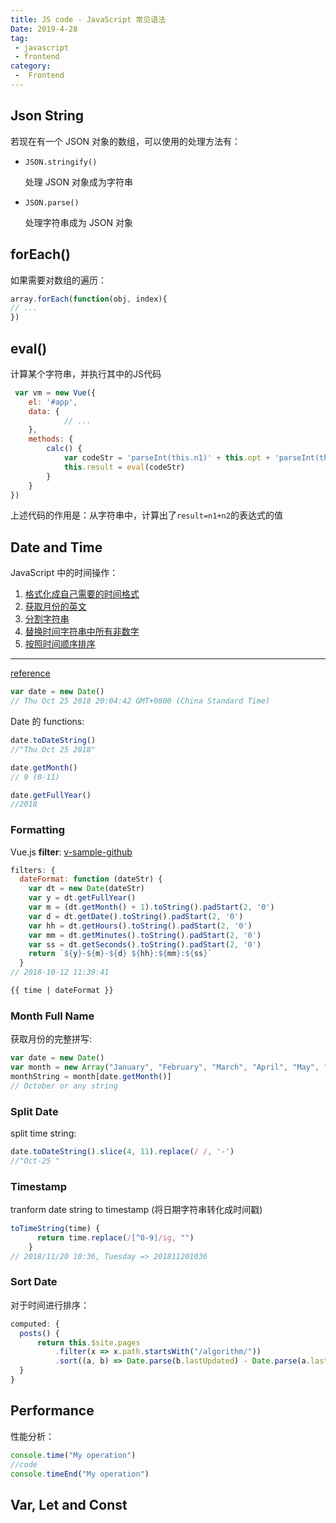 ```yaml
---
title: JS code - JavaScript 常见语法
Date: 2019-4-28
tag:
 - javascript
 - frontend
category:
 -  Frontend
---
```


## Json String

若现在有一个 JSON 对象的数组，可以使用的处理方法有：

- `JSON.stringify()`

  处理 JSON 对象成为字符串

- `JSON.parse()`

  处理字符串成为 JSON 对象

## forEach()

如果需要对数组的遍历：

```js
array.forEach(function(obj, index){
// ...
})
```

## eval()

计算某个字符串，并执行其中的JS代码

```js
 var vm = new Vue({
    el: '#app',
    data: {
            // ...
    },
    methods: {
        calc() {
            var codeStr = 'parseInt(this.n1)' + this.opt + 'parseInt(this.n2)'
            this.result = eval(codeStr)
        }
    }
})
```

上述代码的作用是：从字符串中，计算出了`result=n1+n2`的表达式的值

## Date and Time


JavaScript 中的时间操作：

1. [格式化成自己需要的时间格式](#example-1)
2. [获取月份的英文](#example-2)
3. [分割字符串](#example-3)
4. [替换时间字符串中所有非数字](#example-4)
5. [按照时间顺序排序](#example-5)

---

[reference](http://www.runoob.com/jsref/jsref-obj-date.html)

```js
var date = new Date()
// Thu Oct 25 2018 20:04:42 GMT+0800 (China Standard Time)
```

Date 的 functions:

```js
date.toDateString()
//"Thu Oct 25 2018"

date.getMonth()
// 9 (0-11)

date.getFullYear()
//2018
```


### Formatting

Vue.js **filter**: [v-sample-github](https://github.com/chenweigao/vue-study/blob/master/v-sample/list.html)

```js
filters: {
  dateFormat: function (dateStr) {
    var dt = new Date(dateStr)
    var y = dt.getFullYear()
    var m = (dt.getMonth() + 1).toString().padStart(2, '0')
    var d = dt.getDate().toString().padStart(2, '0')
    var hh = dt.getHours().toString().padStart(2, '0')
    var mm = dt.getMinutes().toString().padStart(2, '0')
    var ss = dt.getSeconds().toString().padStart(2, '0')
    return `${y}-${m}-${d} ${hh}:${mm}:${ss}`
  }
// 2018-10-12 11:39:41
```

```html
{{ time | dateFormat }}
```

### Month Full Name

获取月份的完整拼写:

```js
var date = new Date()
var month = new Array("January", "February", "March", "April", "May", "June", "July", "August", "September", "October", "November", "December")
monthString = month[date.getMonth()]
// October or any string
```

### Split Date

split time string:

```js
date.toDateString().slice(4, 11).replace(/ /, '-')
//"Oct-25 "
```

### Timestamp

tranform date string to timestamp (将日期字符串转化成时间戳)

```js {2}
toTimeString(time) {
      return time.replace(/[^0-9]/ig, "")
    }
// 2018/11/20 10:36, Tuesday => 201811201036
```

### Sort Date

对于时间进行排序：

```js
computed: {
  posts() {
      return this.$site.pages
          .filter(x => x.path.startsWith("/algorithm/"))
          .sort((a, b) => Date.parse(b.lastUpdated) - Date.parse(a.lastUpdated))
  }
}
```

## Performance

性能分析：

```js
console.time("My operation")
//code
console.timeEnd("My operation")
```

## Var, Let and Const
